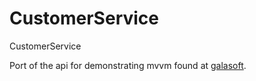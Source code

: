 # CustomerService
CustomerService

Port of the api for demonstrating mvvm found at
[galasoft](http://www.galasoft.ch/labs/Customers/CustomerService.svc).
